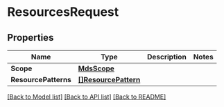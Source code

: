 # ResourcesRequest

## Properties

Name | Type | Description | Notes
------------ | ------------- | ------------- | -------------
**Scope** | [**MdsScope**](MdsScope.md) |  | 
**ResourcePatterns** | [**[]ResourcePattern**](ResourcePattern.md) |  | 

[[Back to Model list]](../README.md#documentation-for-models) [[Back to API list]](../README.md#documentation-for-api-endpoints) [[Back to README]](../README.md)



